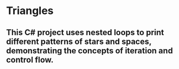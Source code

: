 # Triangles
## This C# project uses nested loops to print different patterns of stars and spaces, demonstrating the concepts of iteration and control flow.
